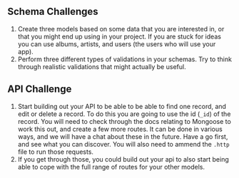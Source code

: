 ## Schema Challenges
1. Create three models based on some data that you are interested in, or that you might end up using in your project. If you are stuck for ideas you can use albums, artists, and users (the users who will use your app).
2. Perform three different types of validations in your schemas. Try to think through realistic validations that might actually be useful.

## API Challenge
1. Start building out your API to be able to be able to find one record, and edit or delete a record. To do this you are going to use the id (`_id`) of the record. You will need to check through the docs relating to Mongoose to work this out, and create a few more routes. It can be done in various ways, and we will have a chat about these in the future. Have a go first, and see what you can discover. You will also need to ammend the `.http` file to run those requests.
2. If you get through those, you could build out your api to also start being able to cope with the full range of routes for your other models.